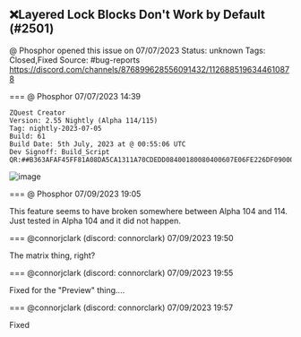 ## ❌Layered Lock Blocks Don't Work by Default (#2501)
@ Phosphor opened this issue on 07/07/2023
Status: unknown
Tags: Closed,Fixed
Source: #bug-reports https://discord.com/channels/876899628556091432/1126885196344610878


=== @ Phosphor 07/07/2023 14:39

```
ZQuest Creator
Version: 2.55 Nightly (Alpha 114/115)
Tag: nightly-2023-07-05
Build: 61
Build Date: 5th July, 2023 at @ 00:55:06 UTC
Dev Signoff: Build_Script
QR:##B363AFAF45FF81A08DA5CA1311A70CDEDD08400180080400607E06FE226DF0900043020400BF8201128E5864200000000000D03200000000000000000000000000000000000000000000000000000000098083E61F080000000000000000000000000000##
```
![image](https://cdn.discordapp.com/attachments/1126885196344610878/1126885196483010681/image.png?ex=65eb231f&is=65d8ae1f&hm=962479694981ce7ec807c8df6d9b95393b2cd545df1db1bb95d28c93d1bc9eb6&)

=== @ Phosphor 07/09/2023 19:05

This feature seems to have broken somewhere between Alpha 104 and 114. Just tested in Alpha 104 and it did not happen.

=== @connorjclark (discord: connorclark) 07/09/2023 19:50

The matrix thing, right?

=== @connorjclark (discord: connorclark) 07/09/2023 19:55

Fixed for the "Preview" thing....

=== @connorjclark (discord: connorclark) 07/09/2023 19:57

Fixed
